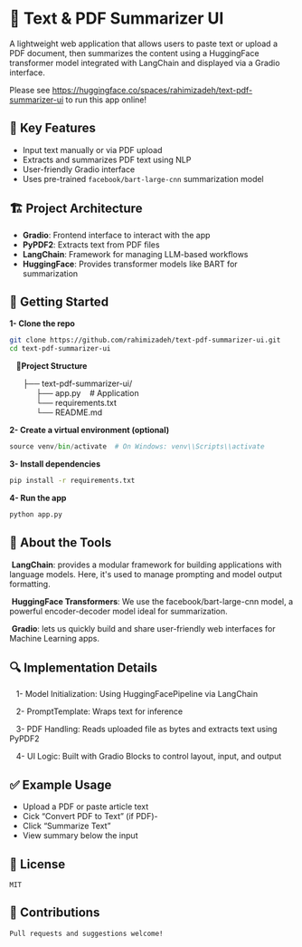 # 📝 Text & PDF Summarizer UI

A lightweight web application that allows users to paste text or upload a PDF document, then summarizes the content using a HuggingFace transformer model integrated with LangChain and displayed via a Gradio interface.

Please see https://huggingface.co/spaces/rahimizadeh/text-pdf-summarizer-ui to run this app online!

## 🚀 Key Features

- Input text manually or via PDF upload
- Extracts and summarizes PDF text using NLP
- User-friendly Gradio interface
- Uses pre-trained `facebook/bart-large-cnn` summarization model

## 🏗️ Project Architecture

- **Gradio**: Frontend interface to interact with the app
- **PyPDF2**: Extracts text from PDF files
- **LangChain**: Framework for managing LLM-based workflows
- **HuggingFace**: Provides transformer models like BART for summarization

## 🔧 Getting Started

**1- Clone the repo**
   ```bash
   git clone https://github.com/rahimizadeh/text-pdf-summarizer-ui.git
   cd text-pdf-summarizer-ui
 ```

&nbsp;&nbsp;&nbsp;📁**Project Structure**  

&nbsp;&nbsp;&nbsp;&nbsp;&nbsp;&nbsp;├── text-pdf-summarizer-ui/  
&nbsp;&nbsp;&nbsp;&nbsp;&nbsp;&nbsp;&nbsp;&nbsp;&nbsp;&nbsp;&nbsp;&nbsp;├── app.py   &nbsp;&nbsp;&nbsp;# Application  
&nbsp;&nbsp;&nbsp;&nbsp;&nbsp;&nbsp;&nbsp;&nbsp;&nbsp;&nbsp;&nbsp;&nbsp;└── requirements.txt               
&nbsp;&nbsp;&nbsp;&nbsp;&nbsp;&nbsp;&nbsp;&nbsp;&nbsp;&nbsp;&nbsp;&nbsp;└── README.md

**2- Create a virtual environment (optional)**
   ``` python -m venv venv
   source venv/bin/activate  # On Windows: venv\\Scripts\\activate
 ```

**3- Install dependencies**

```bash
pip install -r requirements.txt
 ```

**4- Run the app**
```bash
python app.py
```


## 🧠 About the Tools

   &nbsp;**LangChain**: provides a modular framework for building applications with language models. Here, it's used to manage prompting and model output formatting.

   &nbsp;**HuggingFace Transformers**: We use the facebook/bart-large-cnn model, a powerful encoder-decoder model ideal for summarization.

   &nbsp;**Gradio**: lets us quickly build and share user-friendly web interfaces for Machine Learning apps.


## 🔍 Implementation Details

   &nbsp;&nbsp;&nbsp;1- Model Initialization: Using HuggingFacePipeline via LangChain
   
  &nbsp;&nbsp;&nbsp;2- PromptTemplate: Wraps text for inference
   
  &nbsp;&nbsp;&nbsp;3- PDF Handling: Reads uploaded file as bytes and extracts text using PyPDF2
   
  &nbsp;&nbsp;&nbsp;4- UI Logic: Built with Gradio Blocks to control layout, input, and output


## ✅ Example Usage
   - Upload a PDF or paste article text
   - Cick “Convert PDF to Text” (if PDF)- 
   - Click “Summarize Text”
   - View summary below the input

## 📝 License
    MIT

##  🤝 Contributions
    Pull requests and suggestions welcome!
